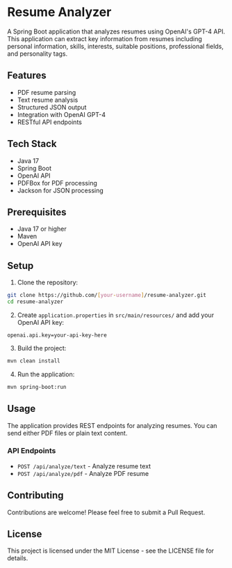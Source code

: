 # Resume Analyzer

A Spring Boot application that analyzes resumes using OpenAI's GPT-4 API. This application can extract key information from resumes including personal information, skills, interests, suitable positions, professional fields, and personality tags.

## Features

- PDF resume parsing
- Text resume analysis
- Structured JSON output
- Integration with OpenAI GPT-4
- RESTful API endpoints

## Tech Stack

- Java 17
- Spring Boot
- OpenAI API
- PDFBox for PDF processing
- Jackson for JSON processing

## Prerequisites

- Java 17 or higher
- Maven
- OpenAI API key

## Setup

1. Clone the repository:
```bash
git clone https://github.com/[your-username]/resume-analyzer.git
cd resume-analyzer
```

2. Create `application.properties` in `src/main/resources/` and add your OpenAI API key:
```properties
openai.api.key=your-api-key-here
```

3. Build the project:
```bash
mvn clean install
```

4. Run the application:
```bash
mvn spring-boot:run
```

## Usage

The application provides REST endpoints for analyzing resumes. You can send either PDF files or plain text content.

### API Endpoints

- `POST /api/analyze/text` - Analyze resume text
- `POST /api/analyze/pdf` - Analyze PDF resume

## Contributing

Contributions are welcome! Please feel free to submit a Pull Request.

## License

This project is licensed under the MIT License - see the LICENSE file for details. 